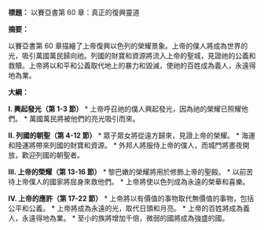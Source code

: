 **標題：** 以賽亞書第 60 章：真正的復興靈道

**摘要：**

以賽亞書第 60 章描繪了上帝復興以色列的榮耀景象。上帝的僕人將成為世界的光，吸引萬國萬民歸向祂。列國的財寶和資源將流入上帝的聖城，見證祂的公義和救贖。上帝將以和平和公義取代地上的暴力和毀滅，使祂的百姓成為義人，永遠得地為業。

**大綱：**

**I. 興起發光（第 1-3 節）**
    * 上帝呼召祂的僕人興起發光，因為祂的榮耀已照耀他們。
    * 萬國萬民將被他們的亮光吸引而來。

**II. 列國的朝聖（第 4-12 節）**
    * 眾子眾女將從遠方歸來，見證上帝的榮耀。
    * 海運和陸運將帶來列國的財寶和資源。
    * 外邦人將服侍上帝的僕人，而城門將晝夜開放，歡迎列國的朝聖者。

**III. 上帝的榮耀（第 13-16 節）**
    * 黎巴嫩的榮耀將用於修飾上帝的聖殿。
    * 以前苦待上帝僕人的國家將屈身來救他們。
    * 上帝將使以色列成為永遠的榮華和喜樂。

**IV. 上帝的應許（第 17-22 節）**
    * 上帝將以有價值的事物取代無價值的事物，包括公平和公義。
    * 上帝將成為永遠的光，取代日頭和月亮。
    * 上帝的百姓將成為義人，永遠得地為業。
    * 至小的族將增加千倍，微弱的國將成為強盛的國。